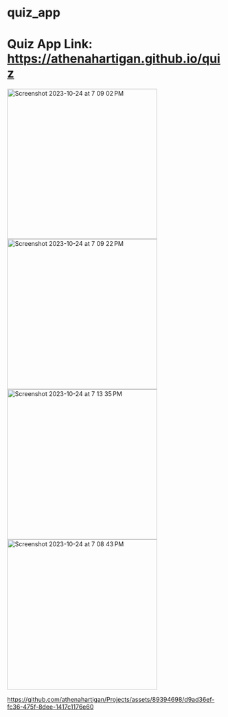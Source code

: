 # quiz_app

# Quiz App Link: https://athenahartigan.github.io/quiz

<img width="349" alt="Screenshot 2023-10-24 at 7 09 02 PM" src="https://github.com/athenahartigan/Projects/assets/89394698/3c22a3a3-8b88-47a6-8f32-00a8ef99ddc7">

<img width="349" alt="Screenshot 2023-10-24 at 7 09 22 PM" src="https://github.com/athenahartigan/Projects/assets/89394698/98923888-c8f9-45ef-b606-1c7a82400e25">

<img width="349" alt="Screenshot 2023-10-24 at 7 13 35 PM" src="https://github.com/athenahartigan/Projects/assets/89394698/48470ac0-cec9-4cf7-b2fb-91ec08c909fc">

<img width="349" alt="Screenshot 2023-10-24 at 7 08 43 PM" src="https://github.com/athenahartigan/Projects/assets/89394698/a6258183-7e34-44b9-9386-3bef127b087a">

https://github.com/athenahartigan/Projects/assets/89394698/d9ad36ef-fc36-475f-8dee-1417c1176e60

